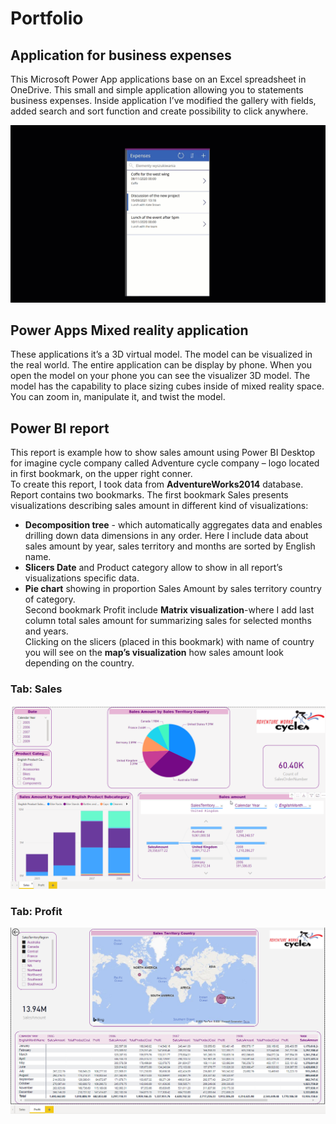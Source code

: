 # Portfolio

## Application for business expenses
This Microsoft Power App applications base on an Excel spreadsheet in OneDrive. This small and simple application allowing you to statements business expenses.
Inside application I’ve modified the gallery with fields, added search and sort function and create possibility to click anywhere.

![Expenses Power App](./ExpensesApp.gif)

## Power Apps Mixed reality application
These applications it’s a 3D virtual model. The model can be visualized in the real world. The entire application can be display by phone. When you open the model on your phone you can see the visualizer 3D model. The model has the capability to place sizing cubes inside of mixed reality space.  You can zoom in, manipulate it, and twist the model.

## Power BI report
This report is example how to show sales amount using Power BI Desktop for imagine cycle company called Adventure cycle company – logo located in first bookmark, on the upper right conner.  
To create this report, I took data from **AdventureWorks2014** database. Report contains two bookmarks. The first bookmark Sales presents visualizations describing sales amount in different kind of visualizations:  
* **Decomposition tree** - which automatically aggregates data and enables drilling down data dimensions in any order. Here I include data about sales amount by year, sales territory and months are sorted by English name.
* **Slicers Date** and Product category allow to show in all report’s visualizations specific data.  
* **Pie chart** showing in proportion Sales Amount by sales territory country of category.  
Second bookmark Profit include **Matrix visualization**-where I add last column total sales amount for summarizing sales for selected months and years.  
Clicking on the slicers (placed in this bookmark) with name of country you will see on the **map’s visualization** how sales amount look depending on the country.   

### Tab: Sales
![Portfolio Report v2 Sales](./Portfolio%20Report%20v2%20Sales.png)

### Tab: Profit
![Portfolio Report v2 Profit](./Portfolio%20Report%20v2%20Profit.png)
